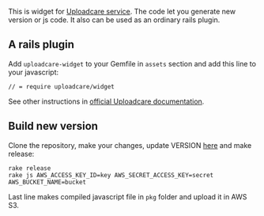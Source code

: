 This is widget for [Uploadcare service](http://uploadcare.com). The code let you generate new version or js code. It also can be used as an ordinary rails plugin.

## A rails plugin

Add `uploadcare-widget` to your Gemfile in `assets` section and add this line to your javascript:
    
    // = require uploadcare/widget

See other instructions in [official Uploadcare documentation](http://uploadcare.com/documentation).

## Build new version

Clone the repository, make your changes, update VERSION [here](https://github.com/uploadcare/uploadcare-widget/blob/master/lib/uploadcare-widget/version.rb) and make release:
    
    rake release
    rake js AWS_ACCESS_KEY_ID=key AWS_SECRET_ACCESS_KEY=secret AWS_BUCKET_NAME=bucket

Last line makes compiled javascript file in `pkg` folder and upload it in AWS S3.
